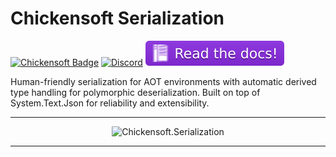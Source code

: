 # Chickensoft Serialization

[![Chickensoft Badge][chickensoft-badge]][chickensoft-website] [![Discord][discord-badge]][discord] [![Read the docs][read-the-docs-badge]][docs]

<!-- ![line coverage][line-coverage] ![branch coverage][branch-coverage] -->

Human-friendly serialization for AOT environments with automatic derived type handling for polymorphic deserialization. Built on top of System.Text.Json for reliability and extensibility.

---

<p align="center">
<img alt="Chickensoft.Serialization" src="icon.png" width="200">
</p>

---

[chickensoft-badge]: https://raw.githubusercontent.com/chickensoft-games/chickensoft_site/main/static/img/badges/chickensoft_badge.svg
[chickensoft-website]: https://chickensoft.games
[discord-badge]: https://raw.githubusercontent.com/chickensoft-games/chickensoft_site/main/static/img/badges/discord_badge.svg
[discord]: https://discord.gg/gSjaPgMmYW
[read-the-docs-badge]: https://raw.githubusercontent.com/chickensoft-games/chickensoft_site/main/static/img/badges/read_the_docs_badge.svg
[docs]: https://chickensoft.games/docs
<!-- [branch-coverage]: badges/branch_coverage.svg
[line-coverage]: badges/line_coverage.svg -->

